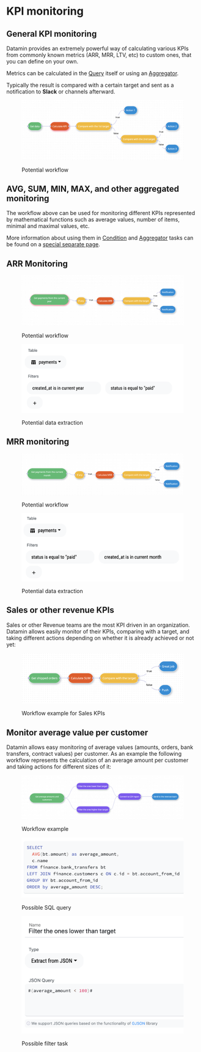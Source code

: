 # KPI monitoring

## General KPI monitoring

Datamin provides an extremely powerful way of calculating various KPIs from commonly known metrics (ARR, MRR, LTV, etc) to custom ones, that you can define on your own.

Metrics can be calculated in the [Query](../workflows-and-actions/tasks-ip/#query) itself or using an [Aggregator](../workflows-and-actions/tasks-ip/#aggregator).

Typically the result is compared with a certain target and sent as a notification to **Slack** or channels afterward.

<figure><img src="../.gitbook/assets/Screenshot 2022-10-01 at 18.23.31.png" alt=""><figcaption><p>Potential workflow</p></figcaption></figure>

## AVG, SUM, MIN, MAX, and other aggregated monitoring

The workflow above can be used for monitoring different KPIs represented by mathematical functions such as average values, number of items, minimal and maximal values, etc.&#x20;

More information about using them in [Condition](../workflows-and-actions/tasks-ip/#condition) and [Aggregator](../workflows-and-actions/tasks-ip/#aggregator) tasks can be found on a [special separate page](../workflows-and-actions/tasks-ip/mathematical-functions.md).



## ARR Monitoring

<figure><img src="../.gitbook/assets/Screenshot 2022-10-01 at 18.12.44.png" alt=""><figcaption><p>Potential workflow</p></figcaption></figure>

<figure><img src="../.gitbook/assets/Screenshot 2022-10-01 at 18.13.09.png" alt=""><figcaption><p>Potential data extraction</p></figcaption></figure>

## MRR monitoring

<figure><img src="../.gitbook/assets/Screenshot 2022-10-01 at 18.28.29.png" alt=""><figcaption><p>Potential workflow</p></figcaption></figure>

<figure><img src="../.gitbook/assets/Screenshot 2022-10-01 at 18.28.48.png" alt=""><figcaption><p>Potential data extraction</p></figcaption></figure>

## Sales or other revenue KPIs

Sales or other Revenue teams are the most KPI driven in an organization. Datamin allows easily monitor of their KPIs, comparing with a target, and taking different actions depending on whether it is already achieved or not yet:

<figure><img src="../.gitbook/assets/Screenshot 2022-10-07 at 19.24.59.png" alt=""><figcaption><p>Workflow example for Sales KPIs</p></figcaption></figure>

## Monitor average value per customer

Datamin allows easy monitoring of average values (amounts, orders, bank transfers, contract values) per customer. As an example the following workflow represents the calculation of an average amount per customer and taking actions for different sizes of it:

<figure><img src="../.gitbook/assets/Screenshot 2022-10-06 at 17.21.28.png" alt=""><figcaption><p>Workflow example</p></figcaption></figure>

<figure><img src="../.gitbook/assets/Screenshot 2022-10-06 at 17.22.03.png" alt=""><figcaption><p>Possible SQL query</p></figcaption></figure>

<figure><img src="../.gitbook/assets/Screenshot 2022-10-06 at 17.22.19.png" alt=""><figcaption><p>Possible filter task</p></figcaption></figure>

